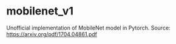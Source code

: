 # mobilenet_v1
Unofficial implementation of MobileNet model in Pytorch.
Source: https://arxiv.org/pdf/1704.04861.pdf
